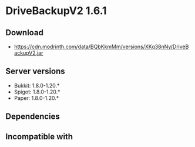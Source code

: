 # DriveBackupV2 1.6.1

## Download
- https://cdn.modrinth.com/data/BQbKkmMm/versions/XKq38nNy/DriveBackupV2.jar

## Server versions
- Bukkit: 1.8.0-1.20.*
- Spigot: 1.8.0-1.20.*
- Paper: 1.8.0-1.20.*

## Dependencies

## Incompatible with